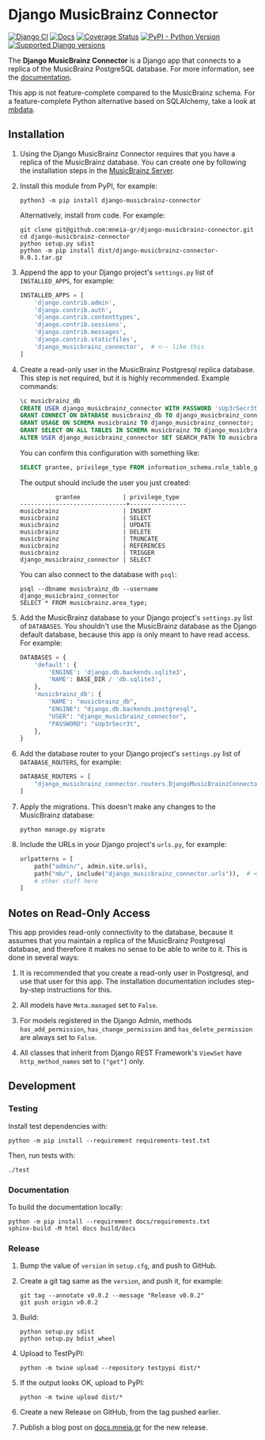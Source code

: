 # Django MusicBrainz Connector #

[![Django CI](https://github.com/mneia-gr/django-musicbrainz-connector/actions/workflows/django.yml/badge.svg)](https://github.com/mneia-gr/django-musicbrainz-connector/actions/workflows/django.yml)
[![Docs](https://readthedocs.org/projects/django-musicbrainz-connector/badge/?version=latest)](https://django-musicbrainz-connector.readthedocs.org/en/latest/?badge=latest)
[![Coverage Status](https://coveralls.io/repos/github/mneia-gr/django-musicbrainz-connector/badge.svg)](https://coveralls.io/github/mneia-gr/django-musicbrainz-connector)
[![PyPI - Python Version](https://img.shields.io/pypi/pyversions/django-musicbrainz-connector)](https://pypi.python.org/pypi/django-musicbrainz-connector)
[![Supported Django versions](https://img.shields.io/pypi/djversions/django-musicbrainz-connector.svg)](https://pypi.python.org/pypi/django-musicbrainz-connector)

The **Django MusicBrainz Connector** is a Django app that connects to a replica of the MusicBrainz PostgreSQL database.
For more information, see the [documentation](https://django-musicbrainz-connector.readthedocs.io/).

This app is not feature-complete compared to the MusicBrainz schema. For a feature-complete Python alternative based
on SQLAlchemy, take a look at [mbdata](https://github.com/acoustid/mbdata/tree/main).

## Installation

1.  Using the Django MusicBrainz Connector requires that you have a replica of the MusicBrainz database. You can create
    one by following the installation steps in the [MusicBrainz Server](https://github.com/metabrainz/musicbrainz-server).

2.  Install this module from PyPI, for example:

    ```
    python3 -m pip install django-musicbrainz-connector
    ```

    Alternatively, install from code. For example:

    ```
    git clone git@github.com:mneia-gr/django-musicbrainz-connector.git
    cd django-musicbrainz-connector
    python setup.py sdist
    python -m pip install dist/django-musicbrainz-connector-0.0.1.tar.gz
    ```

3.  Append the app to your Django project's `settings.py` list of `INSTALLED_APPS`, for example:

    ```python
    INSTALLED_APPS = [
        'django.contrib.admin',
        'django.contrib.auth',
        'django.contrib.contenttypes',
        'django.contrib.sessions',
        'django.contrib.messages',
        'django.contrib.staticfiles',
        'django_musicbrainz_connector',  # <-- like this
    ]
    ```

4.  Create a read-only user in the MusicBrainz Postgresql replica database. This step is not required, but it is highly
    recommended. Example commands:

    ```sql
    \c musicbrainz_db
    CREATE USER django_musicbrainz_connector WITH PASSWORD 'sUp3rSecr3t';
    GRANT CONNECT ON DATABASE musicbrainz_db TO django_musicbrainz_connector;
    GRANT USAGE ON SCHEMA musicbrainz TO django_musicbrainz_connector;
    GRANT SELECT ON ALL TABLES IN SCHEMA musicbrainz TO django_musicbrainz_connector;
    ALTER USER django_musicbrainz_connector SET SEARCH_PATH TO musicbrainz;
    ```

    You can confirm this configuration with something like:

    ```sql
    SELECT grantee, privilege_type FROM information_schema.role_table_grants WHERE table_name='area_type';
    ```

    The output should include the user you just created:

    ```
              grantee            | privilege_type
    ------------------------------+----------------
    musicbrainz                  | INSERT
    musicbrainz                  | SELECT
    musicbrainz                  | UPDATE
    musicbrainz                  | DELETE
    musicbrainz                  | TRUNCATE
    musicbrainz                  | REFERENCES
    musicbrainz                  | TRIGGER
    django_musicbrainz_connector | SELECT
    ```

    You can also connect to the database with `psql`:

    ```
    psql --dbname musicbrainz_db --username django_musicbrainz_connector
    SELECT * FROM musicbrainz.area_type;
    ```

5.  Add the MusicBrainz database to your Django project's `settings.py` list of `DATABASES`. You shouldn't use the
    MusicBrainz database as the Django default database, because this app is only meant to have read access. For
    example:

    ```python
    DATABASES = {
        'default': {
            'ENGINE': 'django.db.backends.sqlite3',
            'NAME': BASE_DIR / 'db.sqlite3',
        },
        'musicbrainz_db': {
            'NAME': "musicbrainz_db",
            "ENGINE": "django.db.backends.postgresql",
            "USER": "django_musicbrainz_connector",
            "PASSWORD": "sUp3rSecr3t",
        },
    }
    ```

6.  Add the database router to your Django project's `settings.py` list of `DATABASE_ROUTERS`, for example:

    ```python
    DATABASE_ROUTERS = [
        "django_musicbrainz_connector.routers.DjangoMusicBrainzConnectorDatabaseRouter",
    ]
    ```

7.  Apply the migrations. This doesn't make any changes to the MusicBrainz database:

    ```
    python manage.py migrate
    ```

8.  Include the URLs in your Django project's `urls.py`, for example:

    ```python
    urlpatterns = [
        path("admin/", admin.site.urls),
        path("mb/", include("django_musicbrainz_connector.urls")),  # <-- like this
        # other stuff here
    ]
    ```

## Notes on Read-Only Access

This app provides read-only connectivity to the database, because it assumes that you maintain a replica of the
MusicBrainz Postgresql database, and therefore it makes no sense to be able to write to it. This is done in several
ways:

1.  It is recommended that you create a read-only user in Postgresql, and use that user for this app. The installation
    documentation includes step-by-step instructions for this.

2.  All models have `Meta.managed` set to `False`.

3.  For models registered in the Django Admin, methods `has_add_permission`, `has_change_permission` and
    `has_delete_permission` are always set to `False`.

4.  All classes that inherit from Django REST Framework's `ViewSet` have `http_method_names` set to `["get"]` only.

## Development ##

### Testing ###

Install test dependencies with:

```
python -m pip install --requirement requirements-test.txt
```

Then, run tests with:

```
./test
```

### Documentation ###

To build the documentation locally:

```
python -m pip install --requirement docs/requirements.txt
sphinx-build -M html docs build/docs
```

### Release ###

1.  Bump the value of `version` in `setup.cfg`, and push to GitHub.

2.  Create a git tag same as the `version`, and push it, for example:

    ```
    git tag --annotate v0.0.2 --message "Release v0.0.2"
    git push origin v0.0.2
    ```

3.  Build:

    ```
    python setup.py sdist
    python setup.py bdist_wheel
    ```

4.  Upload to TestPyPI:

    ```
    python -m twine upload --repository testpypi dist/*
    ```

5.  If the output looks OK, upload to PyPI:

    ```
    python -m twine upload dist/*
    ```

6.  Create a new Release on GitHub, from the tag pushed earlier.

7.  Publish a blog post on [docs.mneia.gr](https://docs.mneia.gr/) for the new release.
